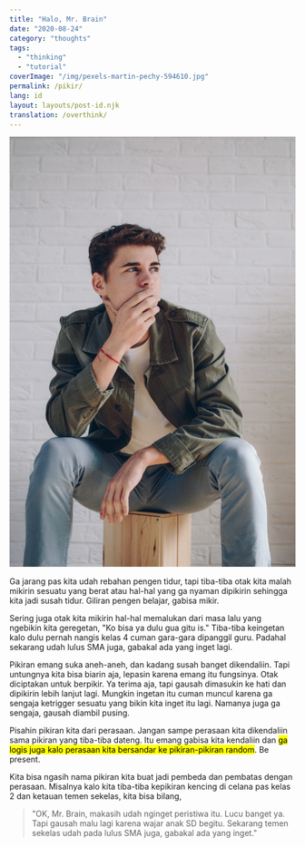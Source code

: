 ```yaml
---
title: "Halo, Mr. Brain"
date: "2020-08-24"
category: "thoughts"
tags:
  - "thinking"
  - "tutorial"
coverImage: "/img/pexels-martin-pechy-594610.jpg"
permalink: /pikir/
lang: id
layout: layouts/post-id.njk
translation: /overthink/
---
```


![](/img/pexels-martin-pechy-594610.jpg)

Ga jarang pas kita udah rebahan pengen tidur, tapi tiba-tiba otak kita malah mikirin sesuatu yang berat atau hal-hal yang ga nyaman dipikirin sehingga kita jadi susah tidur. Giliran pengen belajar, gabisa mikir.

Sering juga otak kita mikirin hal-hal memalukan dari masa lalu yang ngebikin kita geregetan, "Ko bisa ya dulu gua gitu is." Tiba-tiba keingetan kalo dulu pernah nangis kelas 4 cuman gara-gara dipanggil guru. Padahal sekarang udah lulus SMA juga, gabakal ada yang inget lagi.

Pikiran emang suka aneh-aneh, dan kadang susah banget dikendaliin. Tapi untungnya kita bisa biarin aja, lepasin karena emang itu fungsinya. Otak diciptakan untuk berpikir. Ya terima aja, tapi gausah dimasukin ke hati dan dipikirin lebih lanjut lagi. Mungkin ingetan itu cuman muncul karena ga sengaja ketrigger sesuatu yang bikin kita inget itu lagi. Namanya juga ga sengaja, gausah diambil pusing.

Pisahin pikiran kita dari perasaan. Jangan sampe perasaan kita dikendaliin sama pikiran yang tiba-tiba dateng. Itu emang gabisa kita kendaliin dan <mark>ga logis juga kalo perasaan kita bersandar ke pikiran-pikiran random</mark>. Be present.

Kita bisa ngasih nama pikiran kita buat jadi pembeda dan pembatas dengan perasaan. Misalnya kalo kita tiba-tiba kepikiran kencing di celana pas kelas 2 dan ketauan temen sekelas, kita bisa bilang,

> "OK, Mr. Brain, makasih udah nginget peristiwa itu. Lucu banget ya. Tapi gausah malu lagi karena wajar anak SD begitu. Sekarang temen sekelas udah pada lulus SMA juga, gabakal ada yang inget."
